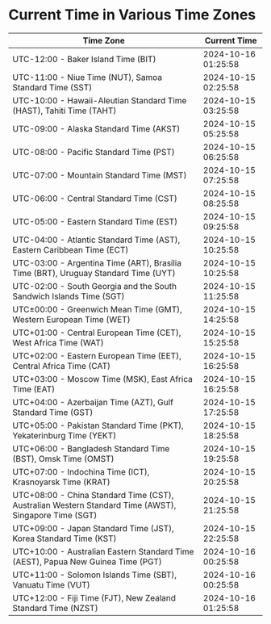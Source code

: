 # Current Time in Various Time Zones

| Time Zone | Current Time |
|-----------|--------------|
| UTC-12:00 - Baker Island Time (BIT) | 2024-10-16 01:25:58 |
| UTC-11:00 - Niue Time (NUT), Samoa Standard Time (SST) | 2024-10-15 02:25:58 |
| UTC-10:00 - Hawaii-Aleutian Standard Time (HAST), Tahiti Time (TAHT) | 2024-10-15 03:25:58 |
| UTC-09:00 - Alaska Standard Time (AKST) | 2024-10-15 05:25:58 |
| UTC-08:00 - Pacific Standard Time (PST) | 2024-10-15 06:25:58 |
| UTC-07:00 - Mountain Standard Time (MST) | 2024-10-15 07:25:58 |
| UTC-06:00 - Central Standard Time (CST) | 2024-10-15 08:25:58 |
| UTC-05:00 - Eastern Standard Time (EST) | 2024-10-15 09:25:58 |
| UTC-04:00 - Atlantic Standard Time (AST), Eastern Caribbean Time (ECT) | 2024-10-15 10:25:58 |
| UTC-03:00 - Argentina Time (ART), Brasília Time (BRT), Uruguay Standard Time (UYT) | 2024-10-15 10:25:58 |
| UTC-02:00 - South Georgia and the South Sandwich Islands Time (SGT) | 2024-10-15 11:25:58 |
| UTC±00:00 - Greenwich Mean Time (GMT), Western European Time (WET) | 2024-10-15 14:25:58 |
| UTC+01:00 - Central European Time (CET), West Africa Time (WAT) | 2024-10-15 15:25:58 |
| UTC+02:00 - Eastern European Time (EET), Central Africa Time (CAT) | 2024-10-15 16:25:58 |
| UTC+03:00 - Moscow Time (MSK), East Africa Time (EAT) | 2024-10-15 16:25:58 |
| UTC+04:00 - Azerbaijan Time (AZT), Gulf Standard Time (GST) | 2024-10-15 17:25:58 |
| UTC+05:00 - Pakistan Standard Time (PKT), Yekaterinburg Time (YEKT) | 2024-10-15 18:25:58 |
| UTC+06:00 - Bangladesh Standard Time (BST), Omsk Time (OMST) | 2024-10-15 19:25:58 |
| UTC+07:00 - Indochina Time (ICT), Krasnoyarsk Time (KRAT) | 2024-10-15 20:25:58 |
| UTC+08:00 - China Standard Time (CST), Australian Western Standard Time (AWST), Singapore Time (SGT) | 2024-10-15 21:25:58 |
| UTC+09:00 - Japan Standard Time (JST), Korea Standard Time (KST) | 2024-10-15 22:25:58 |
| UTC+10:00 - Australian Eastern Standard Time (AEST), Papua New Guinea Time (PGT) | 2024-10-16 00:25:58 |
| UTC+11:00 - Solomon Islands Time (SBT), Vanuatu Time (VUT) | 2024-10-16 00:25:58 |
| UTC+12:00 - Fiji Time (FJT), New Zealand Standard Time (NZST) | 2024-10-16 01:25:58 |
